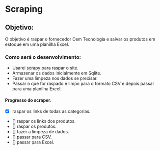 # Scraping
## Objetivo:
O objetivo é raspar o fornecedor Cem Tecnologia e salvar os produtos em estoque em uma planilha Excel.

### Como será o desenvolvimento:
- Usarei scrapy para raspar o site.
- Armazenar os dados inicialmente em Sqlite.
- Fazer uma limpeza nos dados se precisar.
- Passar o que for raspado e limpo para o formato CSV e depois passar para uma planilha Excel.

#### Progresso do scraper:
- [x] raspar os links de todas as categorias.
- [] raspar os links dos produtos.
- [] raspar os produtos.
- [] fazer a limpeza de dados.
- [] passar para CSV.
- [] passar para Excel.
